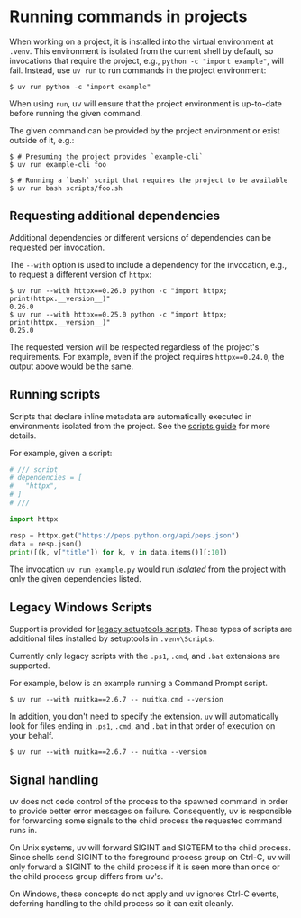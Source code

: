 # Running commands in projects

When working on a project, it is installed into the virtual environment at `.venv`. This environment
is isolated from the current shell by default, so invocations that require the project, e.g.,
`python -c "import example"`, will fail. Instead, use `uv run` to run commands in the project
environment:

```console
$ uv run python -c "import example"
```

When using `run`, uv will ensure that the project environment is up-to-date before running the given
command.

The given command can be provided by the project environment or exist outside of it, e.g.:

```console
$ # Presuming the project provides `example-cli`
$ uv run example-cli foo

$ # Running a `bash` script that requires the project to be available
$ uv run bash scripts/foo.sh
```

## Requesting additional dependencies

Additional dependencies or different versions of dependencies can be requested per invocation.

The `--with` option is used to include a dependency for the invocation, e.g., to request a different
version of `httpx`:

```console
$ uv run --with httpx==0.26.0 python -c "import httpx; print(httpx.__version__)"
0.26.0
$ uv run --with httpx==0.25.0 python -c "import httpx; print(httpx.__version__)"
0.25.0
```

The requested version will be respected regardless of the project's requirements. For example, even
if the project requires `httpx==0.24.0`, the output above would be the same.

## Running scripts

Scripts that declare inline metadata are automatically executed in environments isolated from the
project. See the [scripts guide](../../guides/scripts.md#declaring-script-dependencies) for more
details.

For example, given a script:

```python title="example.py"
# /// script
# dependencies = [
#   "httpx",
# ]
# ///

import httpx

resp = httpx.get("https://peps.python.org/api/peps.json")
data = resp.json()
print([(k, v["title"]) for k, v in data.items()][:10])
```

The invocation `uv run example.py` would run _isolated_ from the project with only the given
dependencies listed.

## Legacy Windows Scripts

Support is provided for
[legacy setuptools scripts](https://packaging.python.org/en/latest/guides/distributing-packages-using-setuptools/#scripts).
These types of scripts are additional files installed by setuptools in `.venv\Scripts`.

Currently only legacy scripts with the `.ps1`, `.cmd`, and `.bat` extensions are supported.

For example, below is an example running a Command Prompt script.

```console
$ uv run --with nuitka==2.6.7 -- nuitka.cmd --version
```

In addition, you don't need to specify the extension. `uv` will automatically look for files ending
in `.ps1`, `.cmd`, and `.bat` in that order of execution on your behalf.

```console
$ uv run --with nuitka==2.6.7 -- nuitka --version
```

## Signal handling

uv does not cede control of the process to the spawned command in order to provide better error
messages on failure. Consequently, uv is responsible for forwarding some signals to the child
process the requested command runs in.

On Unix systems, uv will forward SIGINT and SIGTERM to the child process. Since shells send SIGINT
to the foreground process group on Ctrl-C, uv will only forward a SIGINT to the child process if it
is seen more than once or the child process group differs from uv's.

On Windows, these concepts do not apply and uv ignores Ctrl-C events, deferring handling to the
child process so it can exit cleanly.
